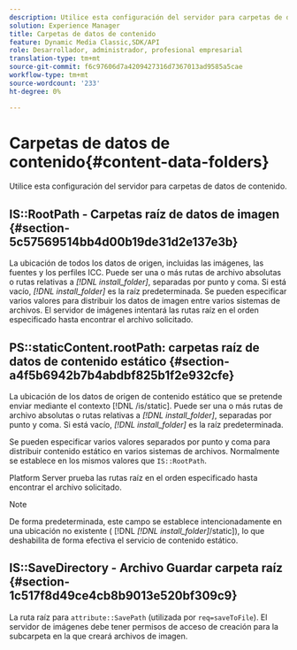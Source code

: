 ```yaml
---
description: Utilice esta configuración del servidor para carpetas de datos de contenido.
solution: Experience Manager
title: Carpetas de datos de contenido
feature: Dynamic Media Classic,SDK/API
role: Desarrollador, administrador, profesional empresarial
translation-type: tm+mt
source-git-commit: f6c97606d7a4209427316d7367013ad9585a5cae
workflow-type: tm+mt
source-wordcount: '233'
ht-degree: 0%

---
```



# Carpetas de datos de contenido{#content-data-folders}

Utilice esta configuración del servidor para carpetas de datos de contenido.

## IS::RootPath - Carpetas raíz de datos de imagen {#section-5c57569514bb4d00b19de31d2e137e3b}

La ubicación de todos los datos de origen, incluidas las imágenes, las fuentes y los perfiles ICC. Puede ser una o más rutas de archivo absolutas o rutas relativas a *[!DNL install_folder]*, separadas por punto y coma. Si está vacío, *[!DNL install_folder]* es la raíz predeterminada. Se pueden especificar varios valores para distribuir los datos de imagen entre varios sistemas de archivos. El servidor de imágenes intentará las rutas raíz en el orden especificado hasta encontrar el archivo solicitado.

## PS::staticContent.rootPath: carpetas raíz de datos de contenido estático {#section-a4f5b6942b7b4abdbf825b1f2e932cfe}

La ubicación de los datos de origen de contenido estático que se pretende enviar mediante el contexto [!DNL /is/static]. Puede ser una o más rutas de archivo absolutas o rutas relativas a *[!DNL install_folder]*, separadas por punto y coma. Si está vacío, *[!DNL install_folder]* es la raíz predeterminada.

Se pueden especificar varios valores separados por punto y coma para distribuir contenido estático en varios sistemas de archivos. Normalmente se establece en los mismos valores que `IS::RootPath`.

Platform Server prueba las rutas raíz en el orden especificado hasta encontrar el archivo solicitado.

>[!NOTE]
>
>De forma predeterminada, este campo se establece intencionadamente en una ubicación no existente ( [!DNL *[!DNL install_folder]*/static]), lo que deshabilita de forma efectiva el servicio de contenido estático.

## IS::SaveDirectory - Archivo Guardar carpeta raíz {#section-1c517f8d49ce4cb8b9013e520bf309c9}

La ruta raíz para `attribute::SavePath` (utilizada por `req=saveToFile`). El servidor de imágenes debe tener permisos de acceso de creación para la subcarpeta en la que creará archivos de imagen.
